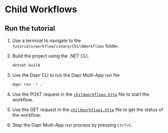 # Child Workflows

## Run the tutorial

1. Use a terminal to navigate to the `tutorials/workflow/csharp/ChildWorkflows` folder.
2. Build the project using the .NET CLI.

    ```bash
    dotnet build
    ```

3. Use the Dapr CLI to run the Dapr Multi-App run file

    ```bash
    dapr run -f .
    ```

4. Use the POST request in the [`childworkflows.http`](./childworkflows.http) file to start the workflow.
5. Use the GET request in the [`childworkflows.http`](./childworkflows.http) file to get the status of the workflow.
6. Stop the Dapr Multi-App run process by pressing `Ctrl+C`.
